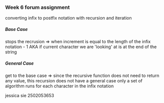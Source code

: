 ### Week 6 forum assignment 
converting infix to postfix notation with recursion and iteration

##### Base Case 
stops the recrusion 
 => when increment is equal to the length of the infix notation - 1
 AKA 
 if current character we are 'looking' at is at the end of the string 

##### General Case 
get to the base case
=> since the recursive function does not need to return any value, this recursion does not have a general case only a set of algorithm runs for each character in the infix notation





jessica sie 2502053653

